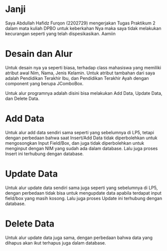 # Janji
Saya Abdullah Hafidz Furqon (2202729) mengerjakan Tugas Praktikum 2 dalam mata kuliah DPBO untuk keberkahan Nya maka saya tidak melakukan kecurangan seperti yang telah dispesikasikan. Aamiin

# Desain dan Alur

Untuk desain nya ya seperti biasa, terhadap class mahasiswa yang memiliki atribut awal Nim, Nama, Jenis Kelamin.
Untuk atribut tambahan dari saya adalah Pendidikan Terakhir Ibu, dan Pendidikan Terakhir Ayah dengan component yang berupa JComboBox.

Untuk alur programnya adalah disini bisa melakukan Add Data, Update Data, dan Delete Data.

# Add Data
Untuk alur add data sendiri sama seperti yang sebelumnya di LP5, tetapi dengan perbedaan bahwa saat Insert/Add Data tidak diperbolehkan untuk mengosongkan Input Field/Box, dan juga tidak diperbolehkan untuk menginput dengan NIM yang sudah ada dalam database. Lalu juga proses Insert ini terhubung dengan database.

# Update Data
Untuk alur update data sendiri sama juga seperti yang sebelumnya di LP5, dengan perbedaan tidak bisa untuk mengupdate data apabila terdapat input field/box yang masih kosong. Lalu juga proses Update ini terhubung dengan database.

# Delete Data
Untuk alur update data juga sama, dengan perbedaan bahwa data yang dihapus akan ikut terhapus juga dalam database.

